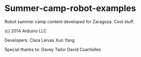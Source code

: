 Summer-camp-robot-examples
==========================
Robot summer camp content developed for Zaragoza. Cool stuff.

(c) 2014 Arduino LLC

Developers:
Clara Leivas
Xun Yang

Special thanks to:
Davey Tailor
David Cuartielles
